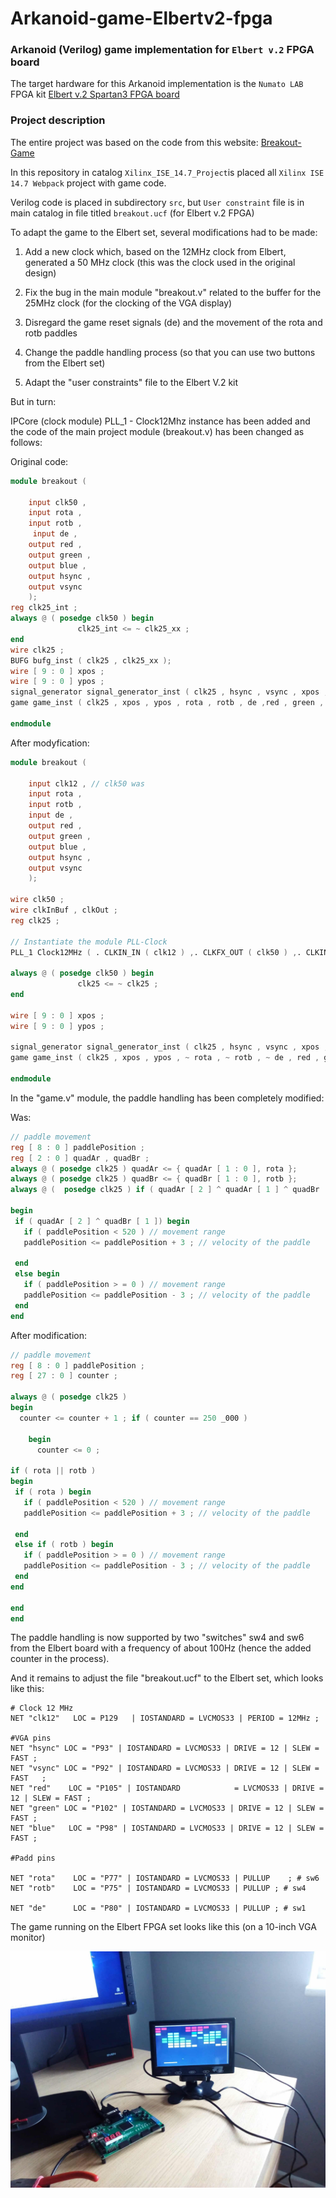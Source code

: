 # Arkanoid-game-Elbertv2-fpga
### Arkanoid (Verilog) game implementation for `Elbert v.2` FPGA board

The target hardware for this Arkanoid implementation is the `Numato LAB` FPGA kit
[Elbert v.2 Spartan3 FPGA board](https://numato.com/product/elbert-v2-spartan-3a-fpga-development-board/)

### Project description

The entire project was based on the code from this website:
[Breakout-Game](https://www.instructables.com/Breakout-Game/)

In this repository in catalog `Xilinx_ISE_14.7_Project`is placed all `Xilinx ISE
14.7 Webpack` project with game code.

Verilog code is placed in subdirectory `src`, but `User constraint` file is in main catalog in file titled `breakout.ucf` (for Elbert v.2 FPGA)

To adapt the game to the Elbert set, several modifications had to be made:

1) Add a new clock which, based on the 12MHz clock from Elbert, generated a 50 MHz clock (this was the clock used in the original design)

2) Fix the bug in the main module "breakout.v" related to the buffer for the 25MHz clock (for the clocking of the VGA display)

3) Disregard the game reset signals (de) and the movement of the rota and rotb paddles

4) Change the paddle handling process (so that you can use two buttons from the Elbert set)

5) Adapt the "user constraints" file to the Elbert V.2 kit

But in turn:

IPCore (clock module) PLL_1 - Clock12Mhz instance has been added and the code of the main project module (breakout.v) has been changed as follows:

Original code:
```verilog
module breakout (

    input clk50 , 
    input rota , 
    input rotb , 
     input de , 
    output red , 
    output green , 
    output blue , 
    output hsync ,
    output vsync
    ); 
reg clk25_int ; 
always @ ( posedge clk50 ) begin
               clk25_int <= ~ clk25_xx ; 
end
wire clk25 ; 
BUFG bufg_inst ( clk25 , clk25_xx ); 
wire [ 9 : 0 ] xpos ; 
wire [ 9 : 0 ] ypos ; 
signal_generator signal_generator_inst ( clk25 , hsync , vsync , xpos , ypos ); 
game game_inst ( clk25 , xpos , ypos , rota , rotb , de ,red , green , blue );                                                                  

endmodule
```
After modyfication:
```verilog
module breakout (

    input clk12 , // clk50 was 
    input rota , 
    input rotb , 
    input de , 
    output red , 
    output green , 
    output blue , 
    output hsync , 
    output vsync
    );
	 
wire clk50 ; 	 
wire clkInBuf , clkOut ; 
reg clk25 ;

// Instantiate the module PLL-Clock 
PLL_1 Clock12MHz ( . CLKIN_IN ( clk12 ) ,. CLKFX_OUT ( clk50 ) ,. CLKIN_IBUFG_OUT ( clkInBuf ) ,. CLK0_OUT ( clkOut ) ); 
     
always @ ( posedge clk50 ) begin
               clk25 <= ~ clk25 ; 
end

wire [ 9 : 0 ] xpos ; 
wire [ 9 : 0 ] ypos ;

signal_generator signal_generator_inst ( clk25 , hsync , vsync , xpos , ypos ); 
game game_inst ( clk25 , xpos , ypos , ~ rota , ~ rotb , ~ de , red , green , blue );                                                                     

endmodule
```
In the "game.v" module, the paddle handling has been completely modified:

Was:
```verilog
// paddle movement   
reg [ 8 : 0 ] paddlePosition ; 
reg [ 2 : 0 ] quadAr , quadBr ; 
always @ ( posedge clk25 ) quadAr <= { quadAr [ 1 : 0 ], rota }; 
always @ ( posedge clk25 ) quadBr <= { quadBr [ 1 : 0 ], rotb }; 
always @ (  posedge clk25 ) if ( quadAr [ 2 ] ^ quadAr [ 1 ] ^ quadBr [ 2 ] ^ quadBr [ 1 ])
   
begin
 if ( quadAr [ 2 ] ^ quadBr [ 1 ]) begin
   if ( paddlePosition < 520 ) // movement range 
   paddlePosition <= paddlePosition + 3 ; // velocity of the paddle            
   
 end
 else begin
   if ( paddlePosition > = 0 ) // movement range 
   paddlePosition <= paddlePosition - 3 ; // velocity of the paddle             
 end
end
```
After modification:
```verilog
// paddle movement   
reg [ 8 : 0 ] paddlePosition ; 
reg [ 27 : 0 ] counter ;

always @ ( posedge clk25 )
begin
  counter <= counter + 1 ; if ( counter == 250 _000 ) 
    
    begin
      counter <= 0 ; 
                
if ( rota || rotb )
begin
 if ( rota ) begin
   if ( paddlePosition < 520 ) // movement range 
   paddlePosition <= paddlePosition + 3 ; // velocity of the paddle           
   
 end
 else if ( rotb ) begin
   if ( paddlePosition > = 0 ) // movement range 
   paddlePosition <= paddlePosition - 3 ; // velocity of the paddle              
 end
end
 
end
end
```
The paddle handling is now supported by two "switches" sw4 and sw6 from the Elbert board with a frequency of about 100Hz (hence the added counter in the process).

And it remains to adjust the file "breakout.ucf" to the Elbert set, which looks like this:
```code
# Clock 12 MHz 
NET "clk12"   LOC = P129   | IOSTANDARD = LVCMOS33 | PERIOD = 12MHz ; 
 
#VGA pins 
NET "hsync" LOC = "P93" | IOSTANDARD = LVCMOS33 | DRIVE = 12 | SLEW = FAST ;                                              
NET "vsync" LOC = "P92" | IOSTANDARD = LVCMOS33 | DRIVE = 12 | SLEW = FAST   ;                                         
NET "red"    LOC = "P105" | IOSTANDARD            = LVCMOS33 | DRIVE = 12 | SLEW = FAST ;                                            
NET "green" LOC = "P102" | IOSTANDARD = LVCMOS33 | DRIVE = 12 | SLEW = FAST ;                                             
NET "blue"   LOC = "P98" | IOSTANDARD = LVCMOS33 | DRIVE = 12 | SLEW =           FAST ;

#Padd pins
                                          
NET "rota"    LOC = "P77" | IOSTANDARD = LVCMOS33 | PULLUP    ; # sw6 
NET "rotb"    LOC = "P75" | IOSTANDARD = LVCMOS33 | PULLUP ; # sw4                
                                                                           
NET "de"      LOC = "P80" | IOSTANDARD = LVCMOS33 | PULLUP ; # sw1         
```
The game running on the Elbert FPGA set looks like this (on a 10-inch VGA monitor)

![LPC IO Cycles](images/Elbert2_Breakout.jpg)
